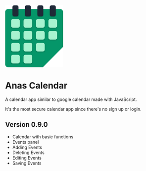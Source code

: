 <img src="./assets/icons/icon.svg" height="200px">

# Anas Calendar

A calendar app similar to google calendar made with JavaScript.

It's the most secure calendar app since there's no sign up or login.

## Version 0.9.0
+ Calendar with basic functions
+ Events panel
+ Adding Events
+ Deleting Events
+ Editing Events
+ Saving Events
